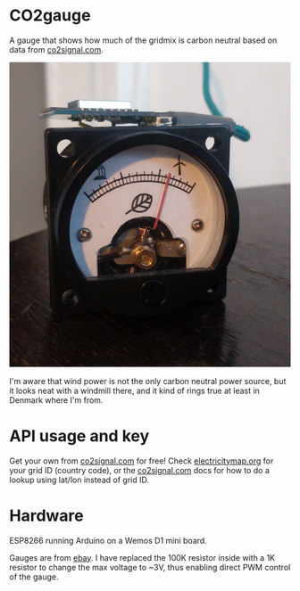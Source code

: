 # CO2gauge
A gauge that shows how much of the gridmix is carbon neutral based on data from [co2signal.com](https://co2signal.com).

![Image of the thing](https://raw.githubusercontent.com/robotto/CO2gauge/master/CO2gauge.jpg?s=200)

I'm aware that wind power is not the only carbon neutral power source, but it looks neat with a windmill there, and it kind of rings true at least in Denmark where I'm from. 

# API usage and key
Get your own from [co2signal.com](https://www.co2signal.com/) for free! Check  [electricitymap.org](https://www.electricitymap.org/) for your grid ID (country code), or the [co2signal.com](https://www.co2signal.com/) docs for how to do a lookup using lat/lon instead of grid ID.

# Hardware
ESP8266 running Arduino on a Wemos D1 mini board.

Gauges are from [ebay](https://www.ebay.com/itm/Black-Voltmeter-SO-45-AC-0-300V-Round-Analog-Dial-Panel-Meter-Voltmeter-Gauge/312322530464). I have replaced the 100K resistor inside with a 1K resistor to change the max voltage to ~3V, thus enabling direct PWM control of the gauge.
